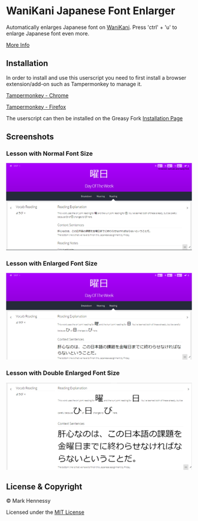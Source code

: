 # WaniKani Japanese Font Enlarger

Automatically enlarges Japanese font on [WaniKani](https://www.wanikani.com).
Press 'ctrl' + 'u' to enlarge Japanese font even more.

[More Info](INFO.md)

## Installation

In order to install and use this userscript you need to first install a browser extension/add-on such as Tampermonkey to manage it.

[Tampermonkey - Chrome](https://chrome.google.com/webstore/detail/tampermonkey/dhdgffkkebhmkfjojejmpbldmpobfkfo?hl=en)

[Tampermonkey - Firefox](https://addons.mozilla.org/en-US/firefox/addon/tampermonkey/)

The userscript can then be installed on the Greasy Fork [Installation Page](https://greasyfork.org/en/scripts/37995-wanikani-japanese-font-enlarger)

## Screenshots

### Lesson with Normal Font Size

![Lesson with Normal Font Size](screenshots/lesson_with_normal_font_size.png)

### Lesson with Enlarged Font Size

![Lesson with Enlarged Font Size](screenshots/lesson_with_enlarged_font_size.png)

### Lesson with Double Enlarged Font Size

![Lesson with Double Enlarged Font Size](screenshots/lesson_with_double_enlarged_font_size.png)

## License & Copyright

© Mark Hennessy

Licensed under the [MIT License](LICENSE.md)
